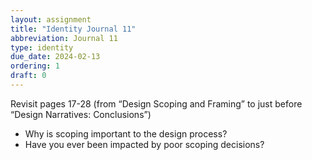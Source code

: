 ```yaml
---
layout: assignment
title: "Identity Journal 11"
abbreviation: Journal 11
type: identity
due_date: 2024-02-13
ordering: 1
draft: 0
---
```


Revisit pages 17-28 (from “Design Scoping and Framing” to just before “Design Narratives: Conclusions”)
- Why is scoping important to the design process?
- Have you ever been impacted by poor scoping decisions? 